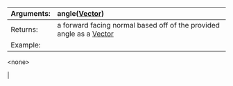 | Arguments: | angle([Vector](Vector.md)) |
|:-----------|:---------------------------|
| Returns: | a forward facing normal based off of the provided angle as a [Vector](Vector.md) |
| Example: | 

&lt;none&gt;

 |